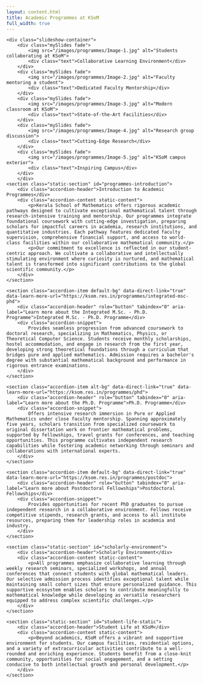 ```yaml
---
layout: content.html
title: Academic Programmes at KSoM
full_width: true
---
```


<div class="main-full-width" id="main-content-start">

    <div class="slideshow-container">
        <div class="mySlides fade">
            <img src="/images/programmes/Image-1.jpg" alt="Students collaborating at KSoM">
            <div class="text">Collaborative Learning Environment</div>
        </div>
        <div class="mySlides fade">
            <img src="/images/programmes/Image-2.jpg" alt="Faculty mentoring a student">
            <div class="text">Dedicated Faculty Mentorship</div>
        </div>
        <div class="mySlides fade">
            <img src="/images/programmes/Image-3.jpg" alt="Modern classroom at KSoM">
            <div class="text">State-of-the-Art Facilities</div>
        </div>
        <div class="mySlides fade">
            <img src="/images/programmes/Image-4.jpg" alt="Research group discussion">
            <div class="text">Cutting-Edge Research</div>
        </div>
        <div class="mySlides fade">
            <img src="/images/programmes/Image-5.jpg" alt="KSoM campus exterior">
            <div class="text">Inspiring Campus</div>
        </div>
        </div>
    <section class="static-section" id="programmes-introduction">
        <div class="accordion-header">Introduction to Academic Programmes</div>
        <div class="accordion-content static-content">
            <p>Kerala School of Mathematics offers rigorous academic pathways designed to cultivate exceptional mathematical talent through research-intensive training and mentorship. Our programmes integrate foundational coursework with cutting-edge investigation, preparing scholars for impactful careers in academia, research institutions, and quantitative industries. Each pathway features dedicated faculty supervision, comprehensive financial support, and access to world-class facilities within our collaborative mathematical community.</p>
            <p>Our commitment to excellence is reflected in our student-centric approach. We cultivate a collaborative and intellectually stimulating environment where curiosity is nurtured, and mathematical talent is transformed into significant contributions to the global scientific community.</p>
        </div>
    </section>

    <section class="accordion-item default-bg" data-direct-link="true" data-learn-more-url="https://ksom.res.in/programmes/integrated-msc-phd">
        <div class="accordion-header" role="button" tabindex="0" aria-label="Learn more about the Integrated M.Sc. - Ph.D. Programme">Integrated M.Sc. - Ph.D. Programme</div>
        <div class="accordion-snippet">
            Provides seamless progression from advanced coursework to doctoral research, specializing in Mathematics, Physics, or Theoretical Computer Science. Students receive monthly scholarships, hostel accommodation, and engage in research from the first year, developing strong theoretical foundations through a curriculum that bridges pure and applied mathematics. Admission requires a bachelor's degree with substantial mathematical background and performance in rigorous entrance examinations.
        </div>
    </section>

    <section class="accordion-item alt-bg" data-direct-link="true" data-learn-more-url="https://ksom.res.in/programmes/phd">
        <div class="accordion-header" role="button" tabindex="0" aria-label="Learn more about the Ph.D. Programme">Ph.D. Programme</div>
        <div class="accordion-snippet">
            Offers intensive research immersion in Pure or Applied Mathematics under close faculty mentorship. Spanning approximately five years, scholars transition from specialized coursework to original dissertation work on frontier mathematical problems, supported by fellowships, travel grants for conferences, and teaching opportunities. This programme cultivates independent research capabilities while fostering academic networking through seminars and collaborations with international experts.
        </div>
    </section>

    <section class="accordion-item default-bg" data-direct-link="true" data-learn-more-url="https://ksom.res.in/programmes/postdoc">
        <div class="accordion-header" role="button" tabindex="0" aria-label="Learn more about Postdoctoral Fellowships">Postdoctoral Fellowships</div>
        <div class="accordion-snippet">
            Provides opportunities for recent PhD graduates to pursue independent research in a collaborative environment. Fellows receive competitive stipends, research grants, and access to all institute resources, preparing them for leadership roles in academia and industry.
        </div>
    </section>

    <section class="static-section" id="scholarly-environment">
        <div class="accordion-header">Scholarly Environment</div>
        <div class="accordion-content static-content">
            <p>All programmes emphasize collaborative learning through weekly research seminars, specialized workshops, and annual conferences that connect students with global mathematical leaders. Our selective admission process identifies exceptional talent while maintaining small cohort sizes that ensure personalized guidance. This supportive ecosystem enables scholars to contribute meaningfully to mathematical knowledge while developing as versatile researchers equipped to address complex scientific challenges.</p>
        </div>
    </section>

    <section class="static-section" id="student-life-static">
        <div class="accordion-header">Student Life at KSoM</div>
        <div class="accordion-content static-content">
            <p>Beyond academics, KSoM offers a vibrant and supportive environment for students. Our campus facilities, residential options, and a variety of extracurricular activities contribute to a well-rounded and enriching experience. Students benefit from a close-knit community, opportunities for social engagement, and a setting conducive to both intellectual growth and personal development.</p>
        </div>
    </section>

</div>
